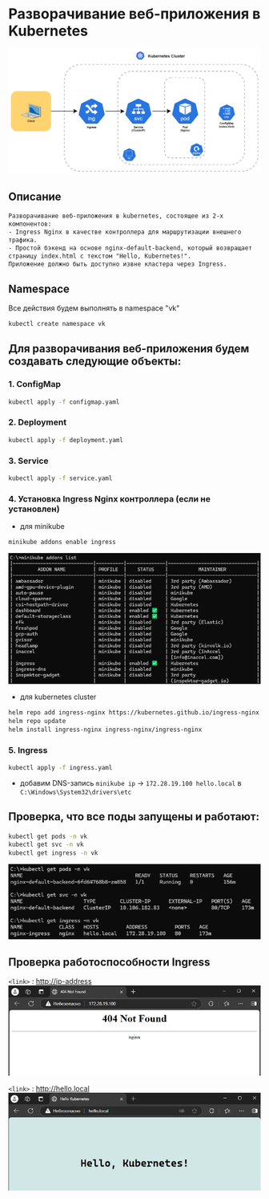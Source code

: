 # Разворачивание веб-приложения в Kubernetes
![Schema](images/vk_tech.jpg)

## Описание
```text
Разворачивание веб-приложения в kubernetes, состоящее из 2-х компонентов:
- Ingress Nginx в качестве контроллера для маршрутизации внешнего трафика.
- Простой бэкенд на основе nginx-default-backend, который возвращает страницу index.html с текстом "Hello, Kubernetes!".
Приложение должно быть доступно извне кластера через Ingress.
```

## Namespace
Все действия будем выполнять в namespace "vk"
```bash
kubectl create namespace vk
```

## Для разворачивания веб-приложения будем создавать следующие объекты:
### 1. ConfigMap
```bash
kubectl apply -f configmap.yaml
```
### 2. Deployment
```bash
kubectl apply -f deployment.yaml
```
### 3. Service
```bash
kubectl apply -f service.yaml
```
### 4. Установка Ingress Nginx контроллера (если не установлен)
- для minikube
```bash
minikube addons enable ingress
```
![Minikube Addons](images/minikube_addons.jpg)
- для kubernetes cluster
```bash
helm repo add ingress-nginx https://kubernetes.github.io/ingress-nginx
helm repo update
helm install ingress-nginx ingress-nginx/ingress-nginx
```
### 5. Ingress
```bash
kubectl apply -f ingress.yaml
```
- добавим DNS-запись `minikube ip` -> `172.28.19.100 hello.local` в `C:\Windows\System32\drivers\etc`

## Проверка, что все поды запущены и работают:
```bash
kubectl get pods -n vk
kubectl get svc -n vk
kubectl get ingress -n vk
```
![Pods, Svc, Ingress](images/pods.jpg)

## Проверка работоспособности Ingress
`<link>` : <http://ip-address>
![Ingress](images/web01.jpg)

`<link>` : <http://hello.local>
![Ingress](images/web02.jpg)
